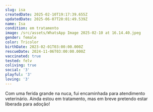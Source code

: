 ```yaml
---
slug: isa
createdDate: 2025-02-10T19:17:39.655Z
updatedDate: 2025-06-07T20:01:49.539Z
name: Isa
condition: em tratamento
image: /src/assets/WhatsApp Image 2025-02-10 at 16.14.40.jpeg
gender: female
color: Tricolor
birthDate: 2023-02-01T03:00:00.000Z
rescueDate: 2024-11-06T03:00:00.000Z
vaccinated: true
tested: felv
coliving: true
social: '3'
playful: '3'
loving: '3'
---
```



Com uma ferida grande na nuca, fui encaminhada para atendimento veterinário. Ainda estou em tratamento, mas em breve pretendo estar liberada para adoção!
